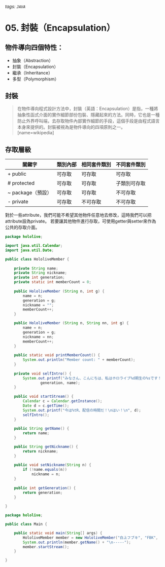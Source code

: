 ###### tags: `JAVA`
# 05. 封裝（Encapsulation）

## 物件導向四個特性：
* 抽象（Abstraction）
* 封裝（Encapsulation）
* 繼承（Inheritance）
* 多型（Polymorphism）

## 封裝
> 在物件導向程式設計方法中，封裝（英語：Encapsulation）是指，一種將抽象性函式介面的實作細節部份包裝、隱藏起來的方法。同時，它也是一種防止外界呼叫端，去存取物件內部實作細節的手段，這個手段是由程式語言本身來提供的。封裝被視為是物件導向的四項原則之一。
> [name=wikipedia]

## 存取層級

|關鍵字|	類別內部|	相同套件類別|	不同套件類別
|-|-|-|-
|+ public|可存取|	可存取|	可存取
|# protected|可存取|	可存取|	子類別可存取
|~ package（預設）|	可存取|	可存取|	不可存取
|- private|	可存取|	不可存取|	不可存取

對於一些attribute，我們可能不希望其他物件任意地去修改，這時我們可以把attribute設為private。
若要讓其他物件進行存取，可使用getter與setter來作為公共的存取介面。
```java
package hololive;

import java.util.Calendar;
import java.util.Date;

public class HololiveMember {
	
	private String name;
	private String nickname;
	private int generation;
	private static int memberCount = 0;
	
	public HololiveMember (String n, int g) {
		name = n;
		generation = g;
		nickname = "";
		memberCount++;
	}

	public HololiveMember (String n, String nn, int g) {
		name = n;
		generation = g;
		nickname = nn;
		memberCount++;
	}
	
	public static void printMemberCount() {
		System.out.println("Member count: " + memberCount);
	}
	
	private void selfIntro() {
		System.out.printf("みなさん、こんにちは、私はホロライブ%d期生の%sです！\n",
				generation, name);
	}
	
	public void startStream() {
		Calendar c = Calendar.getInstance();
		Date d = c.getTime();
		System.out.printf("今は%tR、配信の時間だ！\nはい！\n", d);
		selfIntro();
	}
	
	public String getName() {
		return name;
	}

	public String getNickname() {
		return nickname;
	}
	
	public void setNickname(String n) {
		if (!name.equals(n))
			nickname = n;
	}
	
	public int getGeneration() {
		return generation;
	}
	
}
```
```java
package hololive;

public class Main {

	public static void main(String[] args) {
		HololiveMember member = new HololiveMember("白上フブキ", "FBK", 1);
		System.out.println(member.getName() + "\n-----");
		member.startStream();
	}

}
```